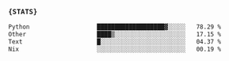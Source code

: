 ### `{STATS}` 
<!--START_SECTION:waka-->

```txt
Python                   ███████████████████▓░░░░░   78.29 %
Other                    ████▒░░░░░░░░░░░░░░░░░░░░   17.15 %
Text                     █░░░░░░░░░░░░░░░░░░░░░░░░   04.37 %
Nix                      ░░░░░░░░░░░░░░░░░░░░░░░░░   00.19 %
```

<!--END_SECTION:waka-->
